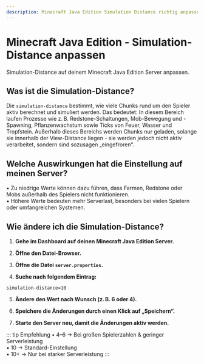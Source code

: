 ```yaml
---
description: Minecraft Java Edition Simulation Distance richtig anpassen – Anleitung für Vanilla, Spigot, Bukkit, Paper, Folia, Purpur und Pufferfish Server zur Optimierung der Performance.
---
```


# Minecraft Java Edition - Simulation-Distance anpassen

Simulation-Distance auf deinem Minecraft Java Edition Server anpassen.

## Was ist die Simulation-Distance?

Die ```simulation-distance``` bestimmt, wie viele Chunks rund um den Spieler aktiv berechnet und simuliert werden. Das bedeutet: In diesem Bereich laufen Prozesse wie z. B. Redstone-Schaltungen, Mob-Bewegung und -Spawning, Pflanzenwachstum sowie Ticks von Feuer, Wasser und Tropfstein. Außerhalb dieses Bereichs werden Chunks nur geladen, solange sie innerhalb der View-Distance liegen - sie werden jedoch nicht aktiv verarbeitet, sondern sind sozusagen „eingefroren“.

## Welche Auswirkungen hat die Einstellung auf meinen Server?
• Zu niedrige Werte können dazu führen, dass Farmen, Redstone oder Mobs außerhalb des Spielers nicht funktionieren.<br>
• Höhere Werte bedeuten mehr Serverlast, besonders bei vielen Spielern oder umfangreichen Systemen.

## Wie ändere ich die Simulation-Distance?

1. <strong>Gehe im Dashboard auf deinen Minecraft Java Edition Server.</strong>

2. <strong>Öffne den Datei-Browser.</strong>

3. <strong>Öffne die Datei ```server.properties```.</strong>

4. <strong>Suche nach folgendem Eintrag:</strong>

```
simulation-distance=10
```

5. <strong>Ändere den Wert nach Wunsch (z. B. 6 oder 4).</strong>

6. <strong>Speichere die Änderungen durch einen Klick auf „Speichern“.</strong>

7. <strong>Starte den Server neu, damit die Änderungen aktiv werden.</strong>

::: tip Empfehlung
• 4–6 → Bei großen Spielerzahlen & geringer Serverleistung<br>
• 10 → Standard-Einstellung<br>
• 10+ → Nur bei starker Serverleistung
:::
